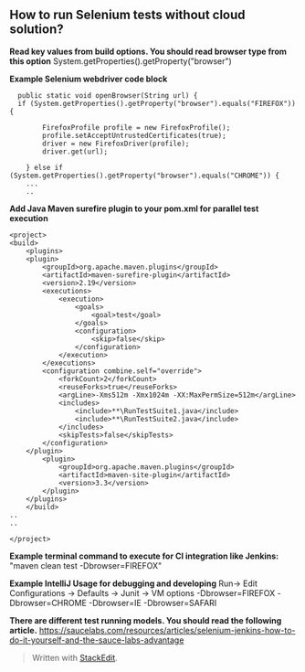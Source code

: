 How to run Selenium tests without cloud solution?
-------------------------------------------------



**Read key values from build options. You should read browser type from this option**
System.getProperties().getProperty("browser")

**Example Selenium webdriver code block**


      public static void openBrowser(String url) {
	  if (System.getProperties().getProperty("browser").equals("FIREFOX")) {

            FirefoxProfile profile = new FirefoxProfile();
            profile.setAcceptUntrustedCertificates(true);
            driver = new FirefoxDriver(profile);
            driver.get(url);

        } else if (System.getProperties().getProperty("browser").equals("CHROME")) {
        ...
        ..


**Add Java Maven surefire plugin to your pom.xml for parallel test execution**


    <project>
    <build>
        <plugins>
        <plugin>
            <groupId>org.apache.maven.plugins</groupId>
            <artifactId>maven-surefire-plugin</artifactId>
            <version>2.19</version>
            <executions>
                <execution>
                    <goals>
                        <goal>test</goal>
                    </goals>
                    <configuration>
                        <skip>false</skip>
                    </configuration>
                </execution>
            </executions>
            <configuration combine.self="override">
                <forkCount>2</forkCount>
                <reuseForks>true</reuseForks>
                <argLine>-Xms512m -Xmx1024m -XX:MaxPermSize=512m</argLine>
                <includes>
                    <include>**\RunTestSuite1.java</include>
                    <include>**\RunTestSuite2.java</include>
                </includes>
                <skipTests>false</skipTests>
            </configuration>
        </plugin>
            <plugin>
                <groupId>org.apache.maven.plugins</groupId>
                <artifactId>maven-site-plugin</artifactId>
                <version>3.3</version>
            </plugin>
        </plugins>
        </build>
    ..
    ..
    
    </project>

**Example terminal command to execute for CI integration like Jenkins:**
 "maven clean test -Dbrowser=FIREFOX"

**Example IntelliJ Usage for debugging and developing**
 Run-> Edit Configurations -> Defaults -> Junit -> VM options
-Dbrowser=FIREFOX
-Dbrowser=CHROME
-Dbrowser=IE
-Dbrowser=SAFARI

**There are different test running models. You should read the following article.** 
https://saucelabs.com/resources/articles/selenium-jenkins-how-to-do-it-yourself-and-the-sauce-labs-advantage


> Written with [StackEdit](https://stackedit.io/).

